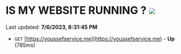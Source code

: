 # IS MY WEBSITE RUNNING ? [![](https://img.shields.io/static/v1?label=Sponsor&message=%E2%9D%A4&logo=GitHub&color=%23fe8e86)](https://github.com/sponsors/<username>)

Last updated: **7/6/2023, 8:31:45 PM**

- `GET` [https://youssefservice.me](https://youssefservice.me) - **Up** (785ms)
